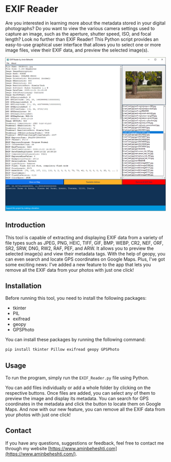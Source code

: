 

# EXIF Reader

Are you interested in learning more about the metadata stored in your digital photographs? Do you want to view the various camera settings used to capture an image, such as the aperture, shutter speed, ISO, and focal length? Look no further than EXIF Reader! This Python script provides an easy-to-use graphical user interface that allows you to select one or more image files, view their EXIF data, and preview the selected image(s).

![enter image description here](https://github.com/abport/EXIF_Reader/blob/main/exif_reader_amin_beheshti.png)

## Introduction

This tool is capable of extracting and displaying EXIF data from a variety of file types such as JPEG, PNG, HEIC, TIFF, GIF, BMP, WEBP, CR2, NEF, ORF, SR2, SRW, DNG, RW2, RAF, PEF, and ARW. It allows you to preview the selected image(s) and view their metadata tags. With the help of geopy, you can even search and locate GPS coordinates on Google Maps. Plus, I've got some exciting news: I've added a new feature to the app that lets you remove all the EXIF data from your photos with just one click!

## Installation

Before running this tool, you need to install the following packages:

-   tkinter
-   PIL
-   exifread
-   geopy
-   GPSPhoto

You can install these packages by running the following command:

```python
pip install tkinter Pillow exifread geopy GPSPhoto
``` 

## Usage

To run the program, simply run the `EXIF_Reader.py` file using Python.

You can add files individually or add a whole folder by clicking on the respective buttons. Once files are added, you can select any of them to preview the image and display its metadata. You can search for GPS coordinates in the metadata and click the button to locate them on Google Maps. And now with our new feature, you can remove all the EXIF data from your photos with just one click!

## Contact

If you have any questions, suggestions or feedback, feel free to contact me through my website [https://www.aminbeheshti.com](https://www.aminbeheshti.com/).
